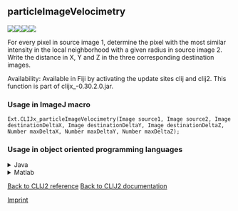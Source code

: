 ## particleImageVelocimetry
<img src="images/mini_empty_logo.png"/><img src="images/mini_empty_logo.png"/><img src="images/mini_clijx_logo.png"/><img src="images/mini_empty_logo.png"/>

For every pixel in source image 1, determine the pixel with the most similar intensity in 
 the local neighborhood with a given radius in source image 2. Write the distance in 
X, Y and Z in the three corresponding destination images.

Availability: Available in Fiji by activating the update sites clij and clij2.
This function is part of clijx_-0.30.2.0.jar.

### Usage in ImageJ macro
```
Ext.CLIJx_particleImageVelocimetry(Image source1, Image source2, Image destinationDeltaX, Image destinationDeltaY, Image destinationDeltaZ, Number maxDeltaX, Number maxDeltaY, Number maxDeltaZ);
```


### Usage in object oriented programming languages



<details>

<summary>
Java
</summary>
<pre class="highlight">// init CLIJ and GPU
import net.haesleinhuepf.clijx.CLIJx;
import net.haesleinhuepf.clij.clearcl.ClearCLBuffer;
CLIJx clijx = CLIJx.getInstance();

// get input parameters
ClearCLBuffer source1 = clijx.push(source1ImagePlus);
ClearCLBuffer source2 = clijx.push(source2ImagePlus);
destinationDeltaX = clijx.create(source1);
destinationDeltaY = clijx.create(source1);
destinationDeltaZ = clijx.create(source1);
int maxDeltaX = 10;
int maxDeltaY = 20;
int maxDeltaZ = 30;
</pre>

<pre class="highlight">
// Execute operation on GPU
clijx.particleImageVelocimetry(source1, source2, destinationDeltaX, destinationDeltaY, destinationDeltaZ, maxDeltaX, maxDeltaY, maxDeltaZ);
</pre>

<pre class="highlight">
// show result
destinationDeltaXImagePlus = clijx.pull(destinationDeltaX);
destinationDeltaXImagePlus.show();
destinationDeltaYImagePlus = clijx.pull(destinationDeltaY);
destinationDeltaYImagePlus.show();
destinationDeltaZImagePlus = clijx.pull(destinationDeltaZ);
destinationDeltaZImagePlus.show();

// cleanup memory on GPU
clijx.release(source1);
clijx.release(source2);
clijx.release(destinationDeltaX);
clijx.release(destinationDeltaY);
clijx.release(destinationDeltaZ);
</pre>

</details>



<details>

<summary>
Matlab
</summary>
<pre class="highlight">% init CLIJ and GPU
clijx = init_clatlabx();

% get input parameters
source1 = clijx.pushMat(source1_matrix);
source2 = clijx.pushMat(source2_matrix);
destinationDeltaX = clijx.create(source1);
destinationDeltaY = clijx.create(source1);
destinationDeltaZ = clijx.create(source1);
maxDeltaX = 10;
maxDeltaY = 20;
maxDeltaZ = 30;
</pre>

<pre class="highlight">
% Execute operation on GPU
clijx.particleImageVelocimetry(source1, source2, destinationDeltaX, destinationDeltaY, destinationDeltaZ, maxDeltaX, maxDeltaY, maxDeltaZ);
</pre>

<pre class="highlight">
% show result
destinationDeltaX = clijx.pullMat(destinationDeltaX)
destinationDeltaY = clijx.pullMat(destinationDeltaY)
destinationDeltaZ = clijx.pullMat(destinationDeltaZ)

% cleanup memory on GPU
clijx.release(source1);
clijx.release(source2);
clijx.release(destinationDeltaX);
clijx.release(destinationDeltaY);
clijx.release(destinationDeltaZ);
</pre>

</details>



[Back to CLIJ2 reference](https://clij.github.io/clij2-docs/reference)
[Back to CLIJ2 documentation](https://clij.github.io/clij2-docs)

[Imprint](https://clij.github.io/imprint)
